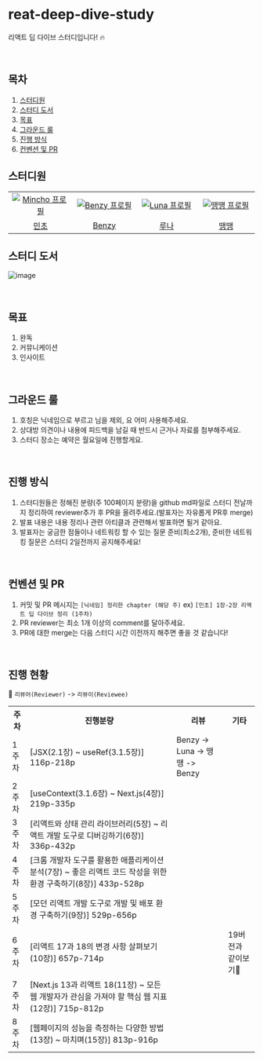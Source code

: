 # reat-deep-dive-study

리액트 딥 다이브 스터디입니다! 🔥

<br/>

## 목차

1. [스터디원](#스터디원)
2. [스터디 도서](#스터디-도서)
3. [목표](#목표)
4. [그라운드 룰](#그라운드-룰)
5. [진행 방식](#진행-방식)
6. [컨벤션 및 PR](#컨벤션-및-PR)

## 스터디원

<table>
  <tr>
    <td align="center" width="150px">
      <a href="https://github.com/chhw130" target="_blank">
        <img src="https://avatars.githubusercontent.com/u/116826162?v=4" alt="Mincho 프로필" />
      </a>
    </td>
    <td align="center" width="150px">
      <a href="https://github.com/benzyminzy" target="_blank">
        <img src="https://avatars.githubusercontent.com/u/97730865?v=4" alt="Benzy 프로필" />
      </a>
    </td>
     <td align="center" width="150px">
      <a href="https://github.com/selene-cho" target="_blank">
        <img src="https://avatars.githubusercontent.com/u/120701125?v=4" alt="Luna 프로필" />
      </a>
    </td>
     <td align="center" width="150px">
      <a href="https://github.com/yesaroun" target="_blank">
        <img src="https://avatars.githubusercontent.com/u/88129543?v=4" alt="땡땡 프로필" />
      </a>
    </td>
  </tr>
  <tr>
    <td align="center">
      <a href="https://github.com/chhw130" target="_blank">
        민초
      </a>
    </td>
     <td align="center">
      <a href="https://github.com/benzyminzy" target="_blank">
        Benzy
      </a>
    </td>
     <td align="center">
      <a href="https://github.com/selene-cho" target="_blank">
        루나
      </a>
    </td>
     <td align="center">
      <a href="https://github.com/yesaroun" target="_blank">
        땡땡
      </a>
    </td>
  </tr>
  
</table>

## 스터디 도서

![image](https://github.com/React-Deep-Dive/reat-deep-dive-study/assets/116826162/8062542e-3c57-48ac-a1c4-ab68b1157462)

<br/>

## 목표

1. 완독
2. 커뮤니케이션
3. 인사이트

<br/>

## 그라운드 룰

1. 호칭은 닉네임으로 부르고 님을 제외, 요 어미 사용해주세요.
2. 상대방 의견이나 내용에 피드백을 남길 때 반드시 근거나 자료를 첨부해주세요.
3. 스터디 장소는 예약은 월요일에 진행할게요.

<br/>

## 진행 방식

1. 스터디원들은 정해진 분량(주 100페이지 분량)을 github md파일로 스터디 전날까지 정리하여 reviewer추가 후 PR을 올려주세요.(발표자는 자유롭게 PR후 merge)
2. 발표 내용은 내용 정리나 관련 아티클과 관련해서 발표하면 될거 같아요.
3. 발표자는 궁금한 점들이나 네트워킹 할 수 있는 질문 준비(최소2개), 준비한 네트워킹 질문은 스터디 2일전까지 공지해주세요!

<br/>

## 컨벤션 및 PR

1. 커밋 및 PR 메시지는 `[닉네임] 정리한 chapter (해당 주)`
   ex) `[민초] 1장-2장 리액트 딥 다이브 정리 (1주차)`
2. PR reviewer는 최소 1개 이상의 comment를 달아주세요.
3. PR에 대한 merge는 다음 스터디 시간 이전까지 해주면 좋을 것 같습니다!

<br/>

## 진행 현황


👀 `리뷰어(Reviewer)` -> `리뷰이(Reviewee)`

<table>
  <tr>
	  <th>주차</th>
    <th>진행분량</th>
	  <th>리뷰</th>
    <th>기타</th>
  </tr>
  <tr>
    <td rowspan="1">1주차</td>
    <td>[JSX(2.1장) ~ useRef(3.1.5장)] 116p-218p</td>
    <td>Benzy -> Luna -> 땡땡 -> Benzy</td>
	  <td></td>
  </tr>
  </tr>
  <tr>
    <td rowspan="1">2주차</td>
    <td>[useContext(3.1.6장) ~ Next.js(4장)] 219p-335p</td>
    <td></td>  
    <td></td>
  </tr>
  <tr>
    <td rowspan="1">3주차</td>
    <td>[리액트와 상태 관리 라이브러리(5장) ~ 리액트 개발 도구로 디버깅하기(6장)] 336p-432p</td>
    <td></td> 
    <td></td>
  </tr>
  <tr>
    <td rowspan="1">4주차</td>
    <td>[크롬 개발자 도구를 활용한 애플리케이션 분석(7장) ~ 좋은 리액트 코드 작성을 위한 환경 구축하기(8장)] 433p-528p</td>
    <td></td>  
    <td></td>
  </tr>
  </tr>
  <tr>
    <td rowspan="1">5주차</td>
    <td>[모던 리액트 개발 도구로 개발 및 배포 환경 구축하기(9장)] 529p-656p</td>
    <td></td>  
    <td></td>
  </tr>
  <tr>
    <td rowspan="1">6주차</td>
    <td>[리액트 17과 18의 변경 사항 살펴보기(10장)] 657p-714p</td>
    <td></td>	  
    <td>19버전과 같이보기👀</td>
  </tr>
  <tr>
    <td rowspan="1">7주차</td>
    <td>[Next.js 13과 리액트 18(11장) ~ 모든 웹 개발자가 관심을 가져야 할 핵심 웹 지표(12장)] 715p-812p</td>
    <td></td>	  
    <td></td>
  </tr>
  <tr>
    <td rowspan="1">8주차</td>
    <td>[웹페이지의 성능을 측정하는 다양한 방법(13장) ~ 마치며(15장)] 813p-916p</td>
    <td></td>
    <td></td>
  </tr>
  
	
	
  
  </table>
